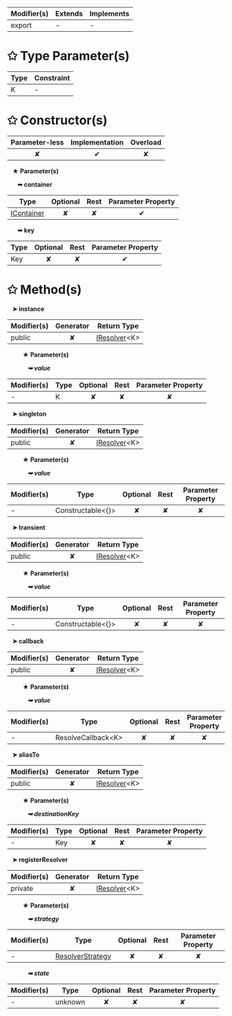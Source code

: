 | Modifier(s)                            | Extends                      | Implements                                    |
|----------------------------------------|------------------------------|-----------------------------------------------|
| export | - | - |

# &#10025; Type Parameter(s)

| Type | Constraint |
| ---- | ---------- |
| K    | -          |

# &#10025; Constructor(s)

| Parameter-less                         | Implementation                          | Overload                          |
|:--------------------------------------:|:---------------------------------------:|:---------------------------------:|
| ✘ | ✔ | ✘ |

&nbsp;&nbsp; **&#9733; Parameter(s)**

&nbsp;&nbsp;&nbsp;&nbsp;&nbsp; **&#10149; container**

| Type                        | Optional                           | Rest                          | Parameter Property                          |
|-----------------------------|:----------------------------------:|:-----------------------------:|:-------------------------------------------:|
| [IContainer](/kernel/interface/di/icontainer.md) | ✘  | ✘ | ✔ |

&nbsp;&nbsp;&nbsp;&nbsp;&nbsp; **&#10149; key**

| Type                        | Optional                           | Rest                          | Parameter Property                          |
|-----------------------------|:----------------------------------:|:-----------------------------:|:-------------------------------------------:|
| Key | ✘  | ✘ | ✔ |

# &#10025; Method(s)

&nbsp;&nbsp; **&#10148; instance**

| Modifier(s)                              | Generator                          | Return Type                       |
|------------------------------------------|:----------------------------------:|-----------------------------------|
| public | ✘ | [IResolver](/kernel/interface/di/iresolver.md)&lt;K&gt; |

&nbsp;&nbsp;&nbsp;&nbsp;&nbsp;&nbsp;&nbsp;&nbsp; **&#9733; Parameter(s)**

&nbsp;&nbsp;&nbsp;&nbsp;&nbsp;&nbsp;&nbsp;&nbsp;&nbsp;&nbsp;&nbsp; _**&#10149; value**_

| Modifier(s)                              | Type                        | Optional                           | Rest                          | Parameter Property                          |
|------------------------------------------|-----------------------------|:----------------------------------:|:-----------------------------:|:-------------------------------------------:|
| - | K | ✘  | ✘ | ✘ |

&nbsp;&nbsp; **&#10148; singleton**

| Modifier(s)                              | Generator                          | Return Type                       |
|------------------------------------------|:----------------------------------:|-----------------------------------|
| public | ✘ | [IResolver](/kernel/interface/di/iresolver.md)&lt;K&gt; |

&nbsp;&nbsp;&nbsp;&nbsp;&nbsp;&nbsp;&nbsp;&nbsp; **&#9733; Parameter(s)**

&nbsp;&nbsp;&nbsp;&nbsp;&nbsp;&nbsp;&nbsp;&nbsp;&nbsp;&nbsp;&nbsp; _**&#10149; value**_

| Modifier(s)                              | Type                        | Optional                           | Rest                          | Parameter Property                          |
|------------------------------------------|-----------------------------|:----------------------------------:|:-----------------------------:|:-------------------------------------------:|
| - | Constructable&lt;{}&gt; | ✘  | ✘ | ✘ |

&nbsp;&nbsp; **&#10148; transient**

| Modifier(s)                              | Generator                          | Return Type                       |
|------------------------------------------|:----------------------------------:|-----------------------------------|
| public | ✘ | [IResolver](/kernel/interface/di/iresolver.md)&lt;K&gt; |

&nbsp;&nbsp;&nbsp;&nbsp;&nbsp;&nbsp;&nbsp;&nbsp; **&#9733; Parameter(s)**

&nbsp;&nbsp;&nbsp;&nbsp;&nbsp;&nbsp;&nbsp;&nbsp;&nbsp;&nbsp;&nbsp; _**&#10149; value**_

| Modifier(s)                              | Type                        | Optional                           | Rest                          | Parameter Property                          |
|------------------------------------------|-----------------------------|:----------------------------------:|:-----------------------------:|:-------------------------------------------:|
| - | Constructable&lt;{}&gt; | ✘  | ✘ | ✘ |

&nbsp;&nbsp; **&#10148; callback**

| Modifier(s)                              | Generator                          | Return Type                       |
|------------------------------------------|:----------------------------------:|-----------------------------------|
| public | ✘ | [IResolver](/kernel/interface/di/iresolver.md)&lt;K&gt; |

&nbsp;&nbsp;&nbsp;&nbsp;&nbsp;&nbsp;&nbsp;&nbsp; **&#9733; Parameter(s)**

&nbsp;&nbsp;&nbsp;&nbsp;&nbsp;&nbsp;&nbsp;&nbsp;&nbsp;&nbsp;&nbsp; _**&#10149; value**_

| Modifier(s)                              | Type                        | Optional                           | Rest                          | Parameter Property                          |
|------------------------------------------|-----------------------------|:----------------------------------:|:-----------------------------:|:-------------------------------------------:|
| - | ResolveCallback&lt;K&gt; | ✘  | ✘ | ✘ |

&nbsp;&nbsp; **&#10148; aliasTo**

| Modifier(s)                              | Generator                          | Return Type                       |
|------------------------------------------|:----------------------------------:|-----------------------------------|
| public | ✘ | [IResolver](/kernel/interface/di/iresolver.md)&lt;K&gt; |

&nbsp;&nbsp;&nbsp;&nbsp;&nbsp;&nbsp;&nbsp;&nbsp; **&#9733; Parameter(s)**

&nbsp;&nbsp;&nbsp;&nbsp;&nbsp;&nbsp;&nbsp;&nbsp;&nbsp;&nbsp;&nbsp; _**&#10149; destinationKey**_

| Modifier(s)                              | Type                        | Optional                           | Rest                          | Parameter Property                          |
|------------------------------------------|-----------------------------|:----------------------------------:|:-----------------------------:|:-------------------------------------------:|
| - | Key | ✘  | ✘ | ✘ |

&nbsp;&nbsp; **&#10148; registerResolver**

| Modifier(s)                              | Generator                          | Return Type                       |
|------------------------------------------|:----------------------------------:|-----------------------------------|
| private | ✘ | [IResolver](/kernel/interface/di/iresolver.md)&lt;K&gt; |

&nbsp;&nbsp;&nbsp;&nbsp;&nbsp;&nbsp;&nbsp;&nbsp; **&#9733; Parameter(s)**

&nbsp;&nbsp;&nbsp;&nbsp;&nbsp;&nbsp;&nbsp;&nbsp;&nbsp;&nbsp;&nbsp; _**&#10149; strategy**_

| Modifier(s)                              | Type                        | Optional                           | Rest                          | Parameter Property                          |
|------------------------------------------|-----------------------------|:----------------------------------:|:-----------------------------:|:-------------------------------------------:|
| - | [ResolverStrategy](/kernel/enum/di/resolverstrategy.md) | ✘  | ✘ | ✘ |

&nbsp;&nbsp;&nbsp;&nbsp;&nbsp;&nbsp;&nbsp;&nbsp;&nbsp;&nbsp;&nbsp; _**&#10149; state**_

| Modifier(s)                              | Type                        | Optional                           | Rest                          | Parameter Property                          |
|------------------------------------------|-----------------------------|:----------------------------------:|:-----------------------------:|:-------------------------------------------:|
| - | unknown | ✘  | ✘ | ✘ |